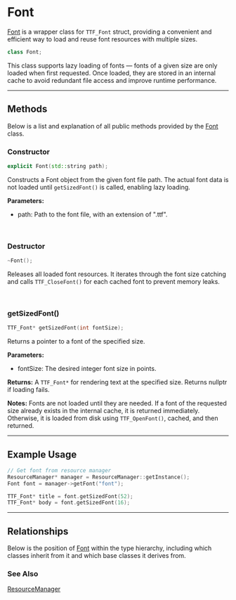 # Font
[Font](Font.md) is a wrapper class for `TTF_Font` struct, 
providing a convenient and efficient way to load and reuse 
font resources with multiple sizes.

```c++
class Font;
```

This class supports lazy loading of fonts — fonts of a 
given size are only loaded when first requested. 
Once loaded, they are stored in an internal cache to avoid 
redundant file access and improve runtime performance.

---

## Methods
Below is a list and explanation of all public methods
provided by the [Font](Font.md) class.

### Constructor

```c++
explicit Font(std::string path);
```

Constructs a Font object from the given font file path. The 
actual font data is not loaded until `getSizedFont()` is called, 
enabling lazy loading.

**Parameters:**
- path: Path to the font file, with an extension of ".ttf".

<br>

### Destructor
```c++
~Font();
```
Releases all loaded font resources. It iterates through 
the font size catching and calls `TTF_CloseFont()` for 
each cached font to prevent memory leaks.

<br>

### getSizedFont()

```c++
TTF_Font* getSizedFont(int fontSize);
```

Returns a pointer to a font of the specified size.

**Parameters:**
- fontSize: The desired integer font size in points.

**Returns:** 
A `TTF_Font*` for rendering text at the specified size. 
Returns nullptr if loading fails.

**Notes:**
Fonts are not loaded until they are needed. If a font of 
the requested size already exists in the internal cache, 
it is returned immediately. Otherwise, it is loaded from 
disk using `TTF_OpenFont()`, cached, and then returned.

---

## Example Usage

```c++
// Get font from resource manager
ResourceManager* manager = ResourceManager::getInstance();
Font font = manager->getFont("font");

TTF_Font* title = font.getSizedFont(52);
TTF_Font* body = font.getSizedFont(16);
```

---

## Relationships
Below is the position of [Font](Font.md)
within the type hierarchy, including which classes inherit
from it and which base classes it derives from.

### See Also
[ResourceManager](ResourceManager.md)